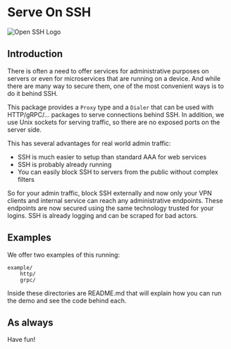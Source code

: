 # Serve On SSH

![Open SSH Logo](https://en.wikipedia.org/wiki/OpenSSH#/media/File:OpenSSH_logo.png "Open SSH Logo")

## Introduction

There is often a need to offer services for administrative purposes on servers or even for microservices that are running on a device. And while there are many way to secure them, one of the most convenient ways is to do it behind SSH.

This package provides a `Proxy` type and a `Dialer` that can be used with HTTP/gRPC/... packages to serve connections behind SSH. In addition, we use Unix sockets for serving traffic, so there are no exposed ports on the server side. 

This has several advantages for real world admin traffic:
- SSH is much easier to setup than standard AAA for web services
- SSH is probably already running
- You can easily block SSH to servers from the public without complex filters

So for your admin traffic, block SSH externally and now only your VPN clients and internal service can reach any administrative endpoints. These endpoints are now secured using the same technology trusted for your logins. SSH is already logging and can be scraped for bad actors.

## Examples

We offer two examples of this running:
```
example/
	http/
	grpc/
```
Inside these directories are README.md that will explain how you can run the demo and see the code behind each.

## As always

Have fun!
